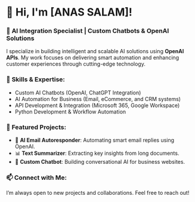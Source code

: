 # 👋 Hi, I'm [ANAS SALAM]!

### 🚀 **AI Integration Specialist | Custom Chatbots & OpenAI Solutions**

I specialize in building intelligent and scalable AI solutions using **OpenAI APIs**. My work focuses on delivering smart automation and enhancing customer experiences through cutting-edge technology.

### 🔧 **Skills & Expertise:**
- Custom AI Chatbots (OpenAI, ChatGPT Integration)
- AI Automation for Business (Email, eCommerce, and CRM systems)
- API Development & Integration (Microsoft 365, Google Workspace)
- Python Development & Workflow Automation

### 📌 **Featured Projects:**
- 🤖 **AI Email Autoresponder**: Automating smart email replies using OpenAI.
- 📊 **Text Summarizer**: Extracting key insights from long documents.
- 💬 **Custom Chatbot**: Building conversational AI for business websites.

### 📫 **Connect with Me:**
I’m always open to new projects and collaborations. Feel free to reach out!
